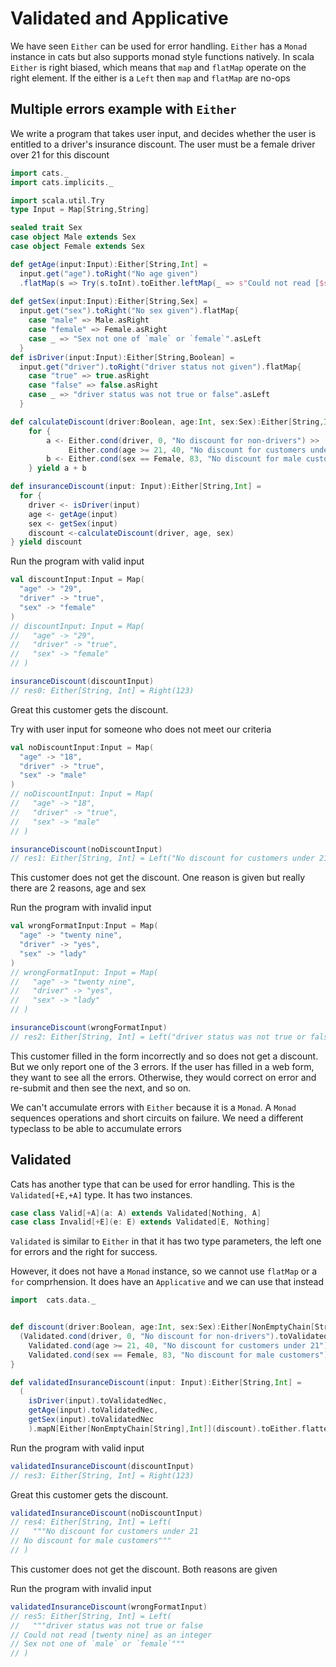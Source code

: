 # Validated and Applicative

We have seen `Either` can be used for error handling.
`Either` has a `Monad` instance in cats but also supports monad style functions natively.
In scala `Either` is right biased, which means that `map` and `flatMap` operate on the right element.
If the either is a `Left` then `map` and `flatMap` are no-ops

## Multiple errors example with `Either`

We write a program that takes user input, and decides whether the user is entitled to a driver's insurance discount.
The user must be a female driver over 21 for this discount
```scala
import cats._
import cats.implicits._

import scala.util.Try
type Input = Map[String,String]

sealed trait Sex
case object Male extends Sex
case object Female extends Sex

def getAge(input:Input):Either[String,Int] = 
  input.get("age").toRight("No age given")
  .flatMap(s => Try(s.toInt).toEither.leftMap(_ => s"Could not read [$s] as an integer") )
  
def getSex(input:Input):Either[String,Sex] =
  input.get("sex").toRight("No sex given").flatMap{
    case "male" => Male.asRight
    case "female" => Female.asRight
    case _ => "Sex not one of `male` or `female`".asLeft
  }
def isDriver(input:Input):Either[String,Boolean] =
  input.get("driver").toRight("driver status not given").flatMap{
    case "true" => true.asRight
    case "false" => false.asRight
    case _ => "driver status was not true or false".asLeft
  }

def calculateDiscount(driver:Boolean, age:Int, sex:Sex):Either[String,Int] = 
    for {
        a <- Either.cond(driver, 0, "No discount for non-drivers") >>
             Either.cond(age >= 21, 40, "No discount for customers under 21")
        b <- Either.cond(sex == Female, 83, "No discount for male customers")    
    } yield a + b

def insuranceDiscount(input: Input):Either[String,Int] = 
  for {  
    driver <- isDriver(input)
    age <- getAge(input)
    sex <- getSex(input)
    discount <-calculateDiscount(driver, age, sex)
} yield discount
```
Run the program with valid input
```scala
val discountInput:Input = Map(
  "age" -> "29",
  "driver" -> "true",
  "sex" -> "female"
)
// discountInput: Input = Map(
//   "age" -> "29",
//   "driver" -> "true",
//   "sex" -> "female"
// )

insuranceDiscount(discountInput)
// res0: Either[String, Int] = Right(123)
```
Great this customer gets the discount.

Try with user input for someone who does not meet our criteria
```scala
val noDiscountInput:Input = Map(
  "age" -> "18",
  "driver" -> "true",
  "sex" -> "male"
)
// noDiscountInput: Input = Map(
//   "age" -> "18",
//   "driver" -> "true",
//   "sex" -> "male"
// )

insuranceDiscount(noDiscountInput)
// res1: Either[String, Int] = Left("No discount for customers under 21")
```
This customer does not get the discount.
One reason is given but really there are 2 reasons, age and sex



Run the program with invalid input
```scala
val wrongFormatInput:Input = Map(
  "age" -> "twenty nine",
  "driver" -> "yes",
  "sex" -> "lady"
)
// wrongFormatInput: Input = Map(
//   "age" -> "twenty nine",
//   "driver" -> "yes",
//   "sex" -> "lady"
// )

insuranceDiscount(wrongFormatInput)
// res2: Either[String, Int] = Left("driver status was not true or false")
```
This customer filled in the form incorrectly and so does not get a discount.
But we only report one of the 3 errors.
If the user has filled in a web form, they want to see all the errors.
Otherwise, they would correct on error and re-submit and then see the next, and so on.

We can't accumulate errors with `Either` because it is a `Monad`.
A `Monad` sequences operations and short circuits on failure.
We need a different typeclass to be able to accumulate errors

## Validated

Cats has another type that can be used for error handling.
This is the `Validated[+E,+A]` type. It has two instances.

```scala
case class Valid[+A](a: A) extends Validated[Nothing, A]
case class Invalid[+E](e: E) extends Validated[E, Nothing]
```

`Validated` is similar to `Either` in that it has two type parameters, the left one for errors and the right for success.

However, it does not have a `Monad` instance, so we cannot use `flatMap` or a `for` comprhension.
It does have an `Applicative` and we can use that instead

```scala
import  cats.data._


def discount(driver:Boolean, age:Int, sex:Sex):Either[NonEmptyChain[String],Int] = {
  (Validated.cond(driver, 0, "No discount for non-drivers").toValidatedNec *>
    Validated.cond(age >= 21, 40, "No discount for customers under 21").toValidatedNec,
    Validated.cond(sex == Female, 83, "No discount for male customers").toValidatedNec).mapN((a,b) => a + b).toEither
}

def validatedInsuranceDiscount(input: Input):Either[String,Int] =
  (
    isDriver(input).toValidatedNec,
    getAge(input).toValidatedNec,
    getSex(input).toValidatedNec
    ).mapN[Either[NonEmptyChain[String],Int]](discount).toEither.flatten.leftMap(_.toList.mkString("\n"))
```


Run the program with valid input
```scala
validatedInsuranceDiscount(discountInput)
// res3: Either[String, Int] = Right(123)
```
Great this customer gets the discount.

```scala
validatedInsuranceDiscount(noDiscountInput)
// res4: Either[String, Int] = Left(
//   """No discount for customers under 21
// No discount for male customers"""
// )
```
This customer does not get the discount.
Both reasons are given


Run the program with invalid input
```scala
validatedInsuranceDiscount(wrongFormatInput)
// res5: Either[String, Int] = Left(
//   """driver status was not true or false
// Could not read [twenty nine] as an integer
// Sex not one of `male` or `female`"""
// )
```


